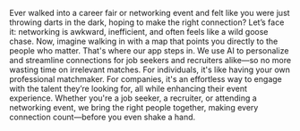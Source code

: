 Ever walked into a career fair or networking event and felt like you were just throwing darts in the dark, hoping to make the right connection? 
Let’s face it: networking is awkward, inefficient, and often feels like a wild goose chase. 
Now, imagine walking in with a map that points you directly to the people who matter. 
That's where our app steps in. We use AI to personalize and streamline connections for job seekers and recruiters alike—so no more wasting time on irrelevant matches.
For individuals, it's like having your own professional matchmaker. 
For companies, it's an effortless way to engage with the talent they’re looking for, all while enhancing their event experience. Whether you're a job seeker, a recruiter, or attending a networking event, we bring the right people together, making every connection count—before you even shake a hand.
